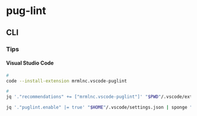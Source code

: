 # pug-lint

## CLI

### Tips

#### Visual Studio Code

```sh
#
code --install-extension mrmlnc.vscode-puglint

#
jq '."recommendations" += ["mrmlnc.vscode-puglint"]' "$PWD"/.vscode/extensions.json | sponge "$PWD"/.vscode/extensions.json
```

```sh
jq '."puglint.enable" |= true' "$HOME"/.vscode/settings.json | sponge "$HOME"/.vscode/settings.json
```
